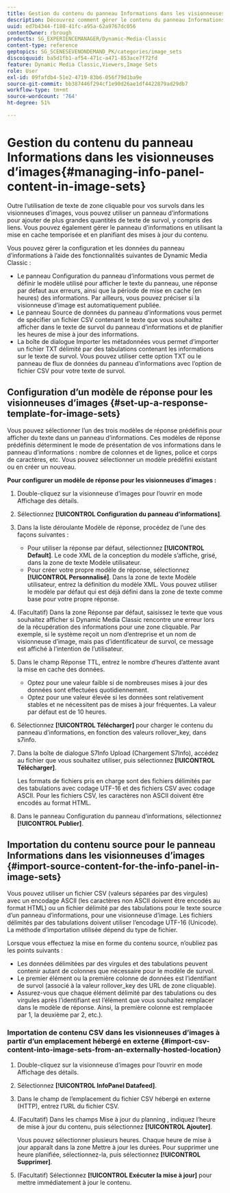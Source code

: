 ```yaml
---
title: Gestion du contenu du panneau Informations dans les visionneuses d’images
description: Découvrez comment gérer le contenu du panneau Informations dans les visionneuses d’images de Dynamic Media Classic.
uuid: ed7b4344-f180-41fc-a95a-62a9767dc056
contentOwner: rbrough
products: SG_EXPERIENCEMANAGER/Dynamic-Media-Classic
content-type: reference
geptopics: SG_SCENESEVENONDEMAND_PK/categories/image_sets
discoiquuid: ba5d1fb1-af54-471c-a471-853ace7f72fd
feature: Dynamic Media Classic,Viewers,Image Sets
role: User
exl-id: 09fafdb4-51e2-4719-83b6-056f79d1ba9e
source-git-commit: bb387446f294cf1e90d26ae1df4422879ad29db7
workflow-type: tm+mt
source-wordcount: '764'
ht-degree: 51%

---
```


# Gestion du contenu du panneau Informations dans les visionneuses d’images{#managing-info-panel-content-in-image-sets}

Outre l’utilisation de texte de zone cliquable pour vos survols dans les visionneuses d’images, vous pouvez utiliser un panneau d’informations pour ajouter de plus grandes quantités de texte de survol, y compris des liens. Vous pouvez également gérer le panneau d’informations en utilisant la mise en cache temporisée et en planifiant des mises à jour du contenu.

Vous pouvez gérer la configuration et les données du panneau d’informations à l’aide des fonctionnalités suivantes de Dynamic Media Classic :

* Le panneau Configuration du panneau d’informations vous permet de définir le modèle utilisé pour afficher le texte du panneau, une réponse par défaut aux erreurs, ainsi que la période de mise en cache (en heures) des informations. Par ailleurs, vous pouvez préciser si la visionneuse d’image est automatiquement publiée.
* Le panneau Source de données du panneau d’informations vous permet de spécifier un fichier CSV contenant le texte que vous souhaitez afficher dans le texte de survol du panneau d’informations et de planifier les heures de mise à jour des informations.
* La boîte de dialogue Importer les métadonnées vous permet d’importer un fichier TXT délimité par des tabulations contenant les informations sur le texte de survol. Vous pouvez utiliser cette option TXT ou le panneau de flux de données du panneau d’informations avec l’option de fichier CSV pour votre texte de survol.

## Configuration d’un modèle de réponse pour les visionneuses d’images {#set-up-a-response-template-for-image-sets}

Vous pouvez sélectionner l’un des trois modèles de réponse prédéfinis pour afficher du texte dans un panneau d’informations. Ces modèles de réponse prédéfinis déterminent le mode de présentation de vos informations dans le panneau d’informations : nombre de colonnes et de lignes, police et corps de caractères, etc. Vous pouvez sélectionner un modèle prédéfini existant ou en créer un nouveau.

**Pour configurer un modèle de réponse pour les visionneuses d’images :**

1. Double-cliquez sur la visionneuse d’images pour l’ouvrir en mode Affichage des détails.
1. Sélectionnez **[!UICONTROL Configuration du panneau d’informations]**.
1. Dans la liste déroulante Modèle de réponse, procédez de l’une des façons suivantes :

   * Pour utiliser la réponse par défaut, sélectionnez **[!UICONTROL Default]**. Le code XML de la conception du modèle s’affiche, grisé, dans la zone de texte Modèle utilisateur.
   * Pour créer votre propre modèle de réponse, sélectionnez **[!UICONTROL Personnalisé]**. Dans la zone de texte Modèle utilisateur, entrez la définition du modèle XML. Vous pouvez utiliser le modèle par défaut qui est déjà défini dans la zone de texte comme base pour votre propre réponse.

1. (Facultatif) Dans la zone Réponse par défaut, saisissez le texte que vous souhaitez afficher si Dynamic Media Classic rencontre une erreur lors de la récupération des informations pour une zone cliquable. Par exemple, si le système reçoit un nom d’entreprise et un nom de visionneuse d’image, mais pas d’identificateur de survol, ce message est affiché à l’intention de l’utilisateur.
1. Dans le champ Réponse TTL, entrez le nombre d’heures d’attente avant la mise en cache des données.

   * Optez pour une valeur faible si de nombreuses mises à jour des données sont effectuées quotidiennement.
   * Optez pour une valeur élevée si les données sont relativement stables et ne nécessitent pas de mises à jour fréquentes. La valeur par défaut est de 10 heures.

1. Sélectionnez **[!UICONTROL Télécharger]** pour charger le contenu du panneau d’informations, en fonction des valeurs rollover_key, dans s7info.
1. Dans la boîte de dialogue S7Info Upload (Chargement S7Info), accédez au fichier que vous souhaitez utiliser, puis sélectionnez **[!UICONTROL Télécharger]**.

   Les formats de fichiers pris en charge sont des fichiers délimités par des tabulations avec codage UTF-16 et des fichiers CSV avec codage ASCII. Pour les fichiers CSV, les caractères non ASCII doivent être encodés au format HTML.

1. Dans le panneau Configuration du panneau d’informations, sélectionnez **[!UICONTROL Publier]**.

## Importation du contenu source pour le panneau Informations dans les visionneuses d’images {#import-source-content-for-the-info-panel-in-image-sets}

Vous pouvez utiliser un fichier CSV (valeurs séparées par des virgules) avec un encodage ASCII (les caractères non ASCII doivent être encodés au format HTML) ou un fichier délimité par des tabulations pour le texte source d’un panneau d’informations, pour une visionneuse d’image. Les fichiers délimités par des tabulations doivent utiliser l’encodage UTF-16 (Unicode). La méthode d’importation utilisée dépend du type de fichier.

Lorsque vous effectuez la mise en forme du contenu source, n’oubliez pas les points suivants :

* Les données délimitées par des virgules et des tabulations peuvent contenir autant de colonnes que nécessaire pour le modèle de survol.
* Le premier élément ou la première colonne de données est l’identifiant de survol (associé à la valeur rollover_key des URL de zone cliquable).
* Assurez-vous que chaque élément délimité par des tabulations ou des virgules après l’identifiant est l’élément que vous souhaitez remplacer dans le modèle de réponse. Ainsi, la première colonne est remplacée par $1$, la deuxième par $2$, etc.).

### Importation de contenu CSV dans les visionneuses d’images à partir d’un emplacement hébergé en externe {#import-csv-content-into-image-sets-from-an-externally-hosted-location}

1. Double-cliquez sur la visionneuse d’images pour l’ouvrir en mode Affichage des détails.
1. Sélectionnez **[!UICONTROL InfoPanel Datafeed]**.
1. Dans le champ de l’emplacement du fichier CSV hébergé en externe (HTTP), entrez l’URL du fichier CSV.
1. (Facultatif) Dans les champs Mise à jour du planning , indiquez l’heure de mise à jour du contenu, puis sélectionnez **[!UICONTROL Ajouter]**.

   Vous pouvez sélectionner plusieurs heures. Chaque heure de mise à jour apparaît dans la zone Mettre à jour les durées. Pour supprimer une heure planifiée, sélectionnez-la, puis sélectionnez **[!UICONTROL Supprimer]**.

1. (Facultatif) Sélectionnez **[!UICONTROL Exécuter la mise à jour]** pour mettre immédiatement à jour le contenu.
